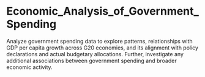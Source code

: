 # Economic_Analysis_of_Government_Spending
Analyze government spending data to explore patterns, relationships with GDP per capita growth across G20 economies, and its alignment with policy declarations and actual budgetary allocations. Further, investigate any additional associations between government spending and broader economic activity.
